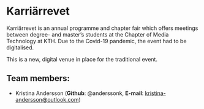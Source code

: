 # Karriärrevet

Karriärrevet is an annual programme and chapter fair which offers meetings between degree- and master’s students at the Chapter of Media Technology at KTH. Due to the Covid-19 pandemic, the event had to be digitalised. 

This is a new, digital venue in place for the traditional event. 

## Team members: 
- Kristina Andersson (**Github**: @anderssonk, **E-mail**: kristina-andersson@outlook.com) 


